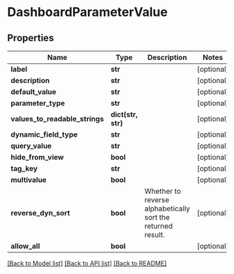 # DashboardParameterValue

## Properties
Name | Type | Description | Notes
------------ | ------------- | ------------- | -------------
**label** | **str** |  | [optional] 
**description** | **str** |  | [optional] 
**default_value** | **str** |  | [optional] 
**parameter_type** | **str** |  | [optional] 
**values_to_readable_strings** | **dict(str, str)** |  | [optional] 
**dynamic_field_type** | **str** |  | [optional] 
**query_value** | **str** |  | [optional] 
**hide_from_view** | **bool** |  | [optional] 
**tag_key** | **str** |  | [optional] 
**multivalue** | **bool** |  | [optional] 
**reverse_dyn_sort** | **bool** | Whether to reverse alphabetically sort the returned result. | [optional] 
**allow_all** | **bool** |  | [optional] 

[[Back to Model list]](../README.md#documentation-for-models) [[Back to API list]](../README.md#documentation-for-api-endpoints) [[Back to README]](../README.md)


